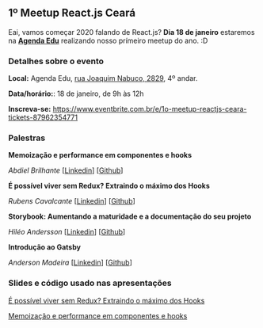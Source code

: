 ## 1º Meetup React.js Ceará

Eai, vamos começar 2020 falando de React.js? **Dia 18 de janeiro** estaremos na **[Agenda Edu](https://www.google.com/maps/place/Agenda+Edu/@-3.7496198,-38.5057294,15z/data=!4m2!3m1!1s0x0:0x5e15d77ff15bcd89?sa=X&ved=2ahUKEwi794idh-XmAhVIJrkGHd8zAaMQ_BIwD3oECA8QCA)** realizando nosso prímeiro meetup do ano. :D

### Detalhes sobre o evento

**Local:** Agenda Edu, [rua Joaquim Nabuco, 2829](https://www.google.com/maps/place/Agenda+Edu/@-3.7496198,-38.5057294,15z/data=!4m2!3m1!1s0x0:0x5e15d77ff15bcd89?sa=X&ved=2ahUKEwi794idh-XmAhVIJrkGHd8zAaMQ_BIwD3oECA8QCA), 4º andar.

**Data/horário:**: 18 de janeiro, de 9h às 12h

**Inscreva-se:** https://www.eventbrite.com.br/e/1o-meetup-reactjs-ceara-tickets-87962354771

### Palestras

**Memoização e performance em componentes e hooks**

_Abdiel Brilhante_ [[Linkedin](https://www.linkedin.com/in/abdiel-brilhante-245a47135/)] [[Github](https://github.com/abdielbrilhante)]

**É possível viver sem Redux? Extraindo o máximo dos Hooks**

_Rubens Cavalcante_ [[Linkedin](https://www.linkedin.com/in/rubens-pinheiro-a34a4823/)] [[Github](https://github.com/rubenspgcavalcante)]

**Storybook: Aumentando a maturidade e a documentação do seu projeto**

_Hiléo Andersson_ [[Linkedin](https://www.linkedin.com/in/hileo-andersson/)] [[Github](https://github.com/hileomsi)]

**Introdução ao Gatsby**

_Anderson Madeira_ [[Linkedin](https://www.linkedin.com/in/andersonmadeiracs/)] [[Github](https://github.com/andersonmadeira)]

### Slides e código usado nas apresentações

[É possível viver sem Redux? Extraindo o máximo dos Hooks](https://drive.google.com/open?id=12k3-ydO4patQNWAvlydYXsyVqj375Tih)

[Memoização e performance em componentes e hooks](https://github.com/abdielbrilhante/react-perf-examples)

